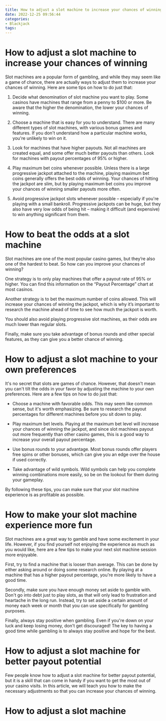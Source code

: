 ```yaml
---
title: How to adjust a slot machine to increase your chances of winning
date: 2022-12-25 09:56:44
categories:
- Blackjack
tags:
---
```



#  How to adjust a slot machine to increase your chances of winning

Slot machines are a popular form of gambling, and while they may seem like a game of chance, there are actually ways to adjust them to increase your chances of winning. Here are some tips on how to do just that:

1. Decide what denomination of slot machine you want to play. Some casinos have machines that range from a penny to $100 or more. Be aware that the higher the denomination, the lower your chances of winning.

2. Choose a machine that is easy for you to understand. There are many different types of slot machines, with various bonus games and features. If you don't understand how a particular machine works, you're unlikely to win on it.

3. Look for machines that have higher payouts. Not all machines are created equal, and some offer much better payouts than others. Look for machines with payout percentages of 95% or higher.

4. Play maximum bet coins whenever possible. Unless there is a large progressive jackpot attached to the machine, playing maximum bet coins generally offers the best odds of winning. Your chances of hitting the jackpot are slim, but by playing maximum bet coins you improve your chances of winning smaller payouts more often.

5. Avoid progressive jackpot slots whenever possible – especially if you're playing with a small bankroll. Progressive jackpots can be huge, but they also have very low odds of being hit – making it difficult (and expensive) to win anything significant from them.

#  How to beat the odds at a slot machine

Slot machines are one of the most popular casino games, but they’re also one of the hardest to beat. So how can you improve your chances of winning?

One strategy is to only play machines that offer a payout rate of 95% or higher. You can find this information on the “Payout Percentage” chart at most casinos.

Another strategy is to bet the maximum number of coins allowed. This will increase your chances of winning the jackpot, which is why it’s important to research the machine ahead of time to see how much the jackpot is worth.

You should also avoid playing progressive slot machines, as their odds are much lower than regular slots.

Finally, make sure you take advantage of bonus rounds and other special features, as they can give you a better chance of winning.

#  How to adjust a slot machine to your own preferences

It's no secret that slots are games of chance. However, that doesn't mean you can't tilt the odds in your favor by adjusting the machine to your own preferences. Here are a few tips on how to do just that:

* Choose a machine with favorable odds. This may seem like common sense, but it's worth emphasizing. Be sure to research the payout percentages for different machines before you sit down to play.

* Play maximum bet levels. Playing at the maximum bet level will increase your chances of winning the jackpot, and since slot machines payout out more frequently than other casino games, this is a good way to increase your overall payout percentage.

* Use bonus rounds to your advantage. Most bonus rounds offer players free spins or other bonuses, which can give you an edge over the house if used correctly.

* Take advantage of wild symbols. Wild symbols can help you complete winning combinations more easily, so be on the lookout for them during your gameplay.

By following these tips, you can make sure that your slot machine experience is as profitable as possible.

#  How to make your slot machine experience more fun

Slot machines are a great way to gamble and have some excitement in your life. However, if you find yourself not enjoying the experience as much as you would like, here are a few tips to make your next slot machine session more enjoyable.

First, try to find a machine that is looser than average. This can be done by either asking around or doing some research online. By playing at a machine that has a higher payout percentage, you're more likely to have a good time.

Secondly, make sure you have enough money set aside to gamble with. Don't go into debt just to play slots, as that will only lead to frustration and heartache in the long run. Instead, try to set aside a certain amount of money each week or month that you can use specifically for gambling purposes.

Finally, always stay positive when gambling. Even if you're down on your luck and keep losing money, don't get discouraged! The key to having a good time while gambling is to always stay positive and hope for the best.

#  How to adjust a slot machine for better payout potential

Few people know how to adjust a slot machine for better payout potential, but it is a skill that can come in handy if you want to get the most out of your casino visits. In this article, we will teach you how to make the necessary adjustments so that you can increase your chances of winning.

# How to adjust a slot machine
